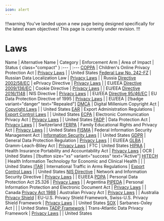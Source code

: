 ```yaml
---
icon: alert
---
```


!!!warning
You've landed upon a new page being designed specifically for the latest exam objectives! This page is currently under revision.
!!!

# Laws

Name | Alternative Name | Category | Enforcement Arm | Area of Impact | Status { class="compact" }
:--- | :---
[COPPA](/laws/coppa.md) | Children's Online Privacy Protection Act | [Privacy Laws](/categories/privacy-laws/) | | United States
[Federal Law No. 242-FZ](/laws/federal-law-no-242-fz.md) | Russian Data Localization Law | [Privacy Laws](/categories/privacy-laws/) | | Russia
[Directive 2002/58/EC](/laws/directive-2002-58-ec.md) | ePrivacy Directive | [Privacy Laws](/categories/privacy-laws/) | | EU/EEA
[Directive 2009/136/EC](/laws/directive-2009-136-ec.md) | Cookie Directive | [Privacy Laws](/categories/privacy-laws) | | EU/EEA
[Directive 2016/1148](/laws/directive-2016-1148.md) | NIS Directive | [Privacy Laws](/categories/privacy-laws) | | EU/EEA
[Directive 95/46/EC](/laws/directive-95-46-ec.md) | EU Data Protection Directive of 1995 | [Privacy Laws](/categories/privacy-laws) | | EU/EEA | [!badge variant="danger" text="Repealed"]
[DMCA](/laws/dmca.md) | Digital Millenium Copyright Act | [Copyright Laws](/categories/copyright-laws/) | | United States
[EAR](/laws/ear.md) | Export Administration Regulations | [Export Control Laws](/categories/export-control-laws/) | | United States
[ECPA](/laws/ecpa.md) | Electronic Communication Privacy Act | [Privacy Laws](/categories/privacy-laws/) | | United States
[FADP](/laws/fadp.md) | Data Protection Act | [Privacy Laws](/categories/privacy-laws/) | | Switzerland
[FERPA](/laws/ferpa.md) | Family Educational Rights and Privacy Act | [Privacy Laws](/categories/privacy-laws/) | | United States
[FISMA](/laws/fisma.md) | Federal Information Security Management Act | [Information Security Laws](/categories/information-security-laws/) | | United States
[GDPR](/laws/gdpr.md) | General Data Protection Regulation | [Privacy Laws](/categories/privacy-laws/) | | EU/EEA
[GLBA](/laws/glba.md) | Gramm-Leach-Bliley Act | [Privacy Laws](/categories/privacy-laws/) | FTC | United States
[HIPAA](/laws/hipaa.md) | Health Insurance Portability and Accountability Act | [Privacy Laws](/categories/privacy-laws/) | OCR | United States | [!button size="xs" variant="success" text="Active"]
[HITECH](/laws/hitech.md) | Health Information Technology for Economic and Clinical Health | | | United States
[ITAR](/laws/itar.md) | International Traffic in Arms Regulations | [Export Control Laws](/categories/privacy-laws/) | | United States
[NIS Directive](/laws/nis-directive.md) | Network and Information Security Directive | [Privacy Laws](/categories/privacy-laws/) | | EU/EEA
[PDPA](/laws/pdpa.md) | Personal Data Protection Act 25.326 | [Privacy Laws](/categories/privacy-laws/) | | Argentina
[PIPEDA](/laws/pipeda.md) | Personal Information Protection and Electronic Document Act | [Privacy Laws](/categories/privacy-laws/) | | Canada
[Privacy Act 1988](/laws/privacy-act-1988.md) | Australian Privacy Act | [Privacy Laws](/categories/privacy-laws/) | | Australia
[Privacy Shield](/laws/privacy-shield.md) | EU-U.S. Privacy Shield Framework, Swiss-U.S. Privacy Shield Framework | [Privacy Laws](/categories/privacy-laws/) | | United States
[SOX](/laws/sox.md) | Sarbanes-Oxley Act | | | United States
[TADP Framework](/laws/tadp-framework.md) | Trans-Atlantic Data Privacy Framework | [Privacy Laws](/categories/privacy-laws/) | | United States
